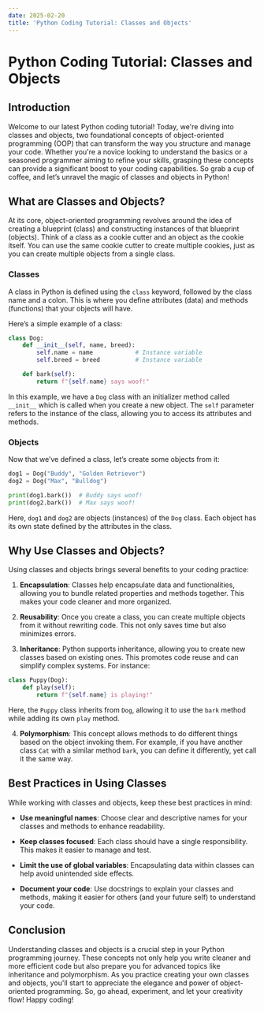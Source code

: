 ```yaml
---
date: 2025-02-20
title: 'Python Coding Tutorial: Classes and Objects'
---
```


# Python Coding Tutorial: Classes and Objects

## Introduction

Welcome to our latest Python coding tutorial! Today, we're diving into classes and objects, two foundational concepts of object-oriented programming (OOP) that can transform the way you structure and manage your code. Whether you're a novice looking to understand the basics or a seasoned programmer aiming to refine your skills, grasping these concepts can provide a significant boost to your coding capabilities. So grab a cup of coffee, and let’s unravel the magic of classes and objects in Python!

<!-- more -->
## What are Classes and Objects?

At its core, object-oriented programming revolves around the idea of creating a blueprint (class) and constructing instances of that blueprint (objects). Think of a class as a cookie cutter and an object as the cookie itself. You can use the same cookie cutter to create multiple cookies, just as you can create multiple objects from a single class.

### Classes

A class in Python is defined using the `class` keyword, followed by the class name and a colon. This is where you define attributes (data) and methods (functions) that your objects will have.

Here’s a simple example of a class:

```python
class Dog:
    def __init__(self, name, breed):
        self.name = name            # Instance variable
        self.breed = breed          # Instance variable

    def bark(self):
        return f"{self.name} says woof!"
```

In this example, we have a `Dog` class with an initializer method called `__init__` which is called when you create a new object. The `self` parameter refers to the instance of the class, allowing you to access its attributes and methods.

### Objects

Now that we’ve defined a class, let’s create some objects from it:

```python
dog1 = Dog("Buddy", "Golden Retriever")
dog2 = Dog("Max", "Bulldog")

print(dog1.bark())  # Buddy says woof!
print(dog2.bark())  # Max says woof!
```

Here, `dog1` and `dog2` are objects (instances) of the `Dog` class. Each object has its own state defined by the attributes in the class.

## Why Use Classes and Objects?

Using classes and objects brings several benefits to your coding practice:

1. **Encapsulation**: Classes help encapsulate data and functionalities, allowing you to bundle related properties and methods together. This makes your code cleaner and more organized.

2. **Reusability**: Once you create a class, you can create multiple objects from it without rewriting code. This not only saves time but also minimizes errors.

3. **Inheritance**: Python supports inheritance, allowing you to create new classes based on existing ones. This promotes code reuse and can simplify complex systems. For instance:

```python
class Puppy(Dog):
    def play(self):
        return f"{self.name} is playing!"
```

Here, the `Puppy` class inherits from `Dog`, allowing it to use the `bark` method while adding its own `play` method.

4. **Polymorphism**: This concept allows methods to do different things based on the object invoking them. For example, if you have another class `Cat` with a similar method `bark`, you can define it differently, yet call it the same way.

## Best Practices in Using Classes

While working with classes and objects, keep these best practices in mind:

- **Use meaningful names**: Choose clear and descriptive names for your classes and methods to enhance readability.
  
- **Keep classes focused**: Each class should have a single responsibility. This makes it easier to manage and test.

- **Limit the use of global variables**: Encapsulating data within classes can help avoid unintended side effects.

- **Document your code**: Use docstrings to explain your classes and methods, making it easier for others (and your future self) to understand your code.

## Conclusion

Understanding classes and objects is a crucial step in your Python programming journey. These concepts not only help you write cleaner and more efficient code but also prepare you for advanced topics like inheritance and polymorphism. As you practice creating your own classes and objects, you'll start to appreciate the elegance and power of object-oriented programming. So, go ahead, experiment, and let your creativity flow! Happy coding!